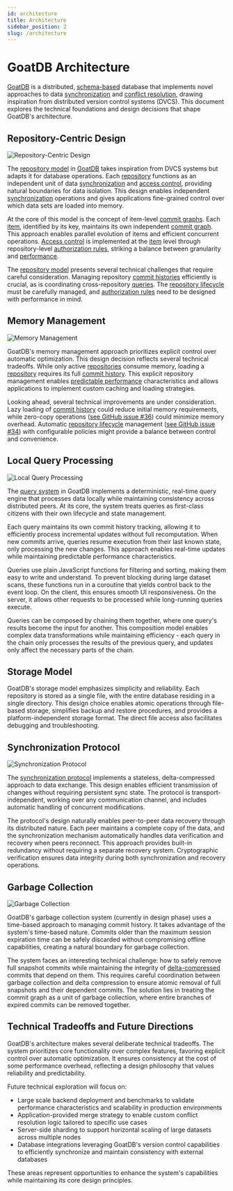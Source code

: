 ```yaml
---
id: architecture
title: Architecture
sidebar_position: 2
slug: /architecture
---
```



# GoatDB Architecture

[GoatDB](/) is a distributed, [schema-based](/docs/schema) database that implements
novel approaches to data [synchronization](/docs/sync) and
[conflict resolution](/docs/conflict-resolution), drawing inspiration from
distributed version control systems (DVCS). This document explores the technical
foundations and design decisions that shape GoatDB's architecture.

## Repository-Centric Design

<div style={{textAlign: 'center'}}>
  <img src="/img/repository-model.svg" alt="Repository-Centric Design" />
</div>

The [repository model](/docs/repositories) in [GoatDB](/) takes inspiration from DVCS
systems but adapts it for database operations. Each [repository](/docs/repositories)
functions as an independent unit of data [synchronization](/docs/sync) and
[access control](/docs/authorization), providing natural boundaries for data
isolation. This design enables independent [synchronization](/docs/sync) operations
and gives applications fine-grained control over which data sets are loaded into
memory.

At the core of this model is the concept of item-level
[commit graphs](/docs/commit-graph). Each [item](/docs/concepts#item), identified by its
key, maintains its own independent [commit graph](/docs/commit-graph). This approach
enables parallel evolution of items and efficient concurrent operations.
[Access control](/docs/authorization) is implemented at the [item](/docs/concepts#item)
level through repository-level
[authorization rules](/docs/authorization/#creating-authorization-rules), striking a
balance between granularity and [performance](/docs/benchmarks).

The [repository model](/docs/repositories) presents several technical challenges that
require careful consideration. Managing repository
[commit histories](/docs/commit-graph) efficiently is crucial, as is coordinating
cross-repository [queries](/docs/query). The
[repository lifecycle](/docs/repositories/#opening-a-repository) must be carefully
managed, and [authorization rules](/docs/authorization/#creating-authorization-rules)
need to be designed with performance in mind.

## Memory Management

<div style={{textAlign: 'center'}}>
  <img src="/img/memory-management.svg" alt="Memory Management" />
</div>

GoatDB's memory management approach prioritizes explicit control over automatic
optimization. This design decision reflects several technical tradeoffs. While
only active [repositories](/docs/repositories) consume memory, loading a
[repository](/docs/repositories) requires its full [commit history](/docs/commit-graph).
This explicit repository management enables
[predictable performance](/docs/benchmarks) characteristics and allows applications
to implement custom caching and loading strategies.

Looking ahead, several technical improvements are under consideration. Lazy
loading of [commit history](/docs/commit-graph) could reduce initial memory
requirements, while zero-copy operations
([see GitHub issue #36](https://github.com/goatplatform/goatdb/issues/36)) could
minimize memory overhead. Automatic
[repository lifecycle](/docs/repositories/#opening-a-repository) management
([see GitHub issue #34](https://github.com/goatplatform/goatdb/issues/34)) with
configurable policies might provide a balance between control and convenience.

## Local Query Processing

<div style={{textAlign: 'center'}}>
  <img src="/img/query-processing.svg" alt="Local Query Processing" />
</div>

The [query system](/docs/query) in GoatDB implements a deterministic, real-time query
engine that processes data locally while maintaining consistency across
distributed peers. At its core, the system treats queries as first-class
citizens with their own lifecycle and state management.

Each query maintains its own commit history tracking, allowing it to efficiently
process incremental updates without full recomputation. When new commits arrive,
queries resume execution from their last known state, only processing the new
changes. This approach enables real-time updates while maintaining predictable
performance characteristics.

Queries use plain JavaScript functions for filtering and sorting, making them
easy to write and understand. To prevent blocking during large dataset scans,
these functions run in a coroutine that yields control back to the event loop.
On the client, this ensures smooth UI responsiveness. On the server, it allows
other requests to be processed while long-running queries execute.

Queries can be composed by chaining them together, where one query's results
become the input for another. This composition model enables complex data
transformations while maintaining efficiency - each query in the chain only
processes the results of the previous query, and updates only affect the
necessary parts of the chain.

## Storage Model

GoatDB's storage model emphasizes simplicity and reliability. Each repository is
stored as a single file, with the entire database residing in a single
directory. This design choice enables atomic operations through file-based
storage, simplifies backup and restore procedures, and provides a
platform-independent storage format. The direct file access also facilitates
debugging and troubleshooting.

## Synchronization Protocol

<div style={{textAlign: 'center'}}>
  <img src="/img/sync-protocol.svg" alt="Synchronization Protocol" />
</div>

The [synchronization protocol](/docs/sync) implements a stateless, delta-compressed
approach to data exchange. This design enables efficient transmission of changes
without requiring persistent sync state. The protocol is transport-independent,
working over any communication channel, and includes automatic handling of
concurrent modifications.

The protocol's design naturally enables peer-to-peer data recovery through its
distributed nature. Each peer maintains a complete copy of the data, and the
synchronization mechanism automatically handles data verification and recovery
when peers reconnect. This approach provides built-in redundancy without
requiring a separate recovery system. Cryptographic verification ensures data
integrity during both synchronization and recovery operations.

## Garbage Collection

<div style={{textAlign: 'center'}}>
  <img src="/img/garbage-collection.svg" alt="Garbage Collection" />
</div>

GoatDB's garbage collection system (currently in design phase) uses a time-based
approach to managing commit history. It takes advantage of the system's
time-based nature. Commits older than the maximum session expiration time can be
safely discarded without compromising offline capabilities, creating a natural
boundary for garbage collection.

The system faces an interesting technical challenge: how to safely remove full
snapshot commits while maintaining the integrity of
[delta-compressed](/docs/commit-graph/#delta-compression) commits that depend on
them. This requires careful coordination between garbage collection and delta
compression to ensure atomic removal of full snapshots and their dependent
commits. The solution lies in treating the commit graph as a unit of garbage
collection, where entire branches of expired commits can be removed together.

## Technical Tradeoffs and Future Directions

GoatDB's architecture makes several deliberate technical tradeoffs. The system
prioritizes core functionality over complex features, favoring explicit control
over automatic optimization. It ensures consistency at the cost of some
performance overhead, reflecting a design philosophy that values reliability and
predictability.

Future technical exploration will focus on:

- Large scale backend deployment and benchmarks to validate performance
  characteristics and scalability in production environments
- Application-provided merge strategy to enable custom conflict resolution logic
  tailored to specific use cases
- Server-side sharding to support horizontal scaling of large datasets across
  multiple nodes
- Database integrations leveraging GoatDB's version control capabilities to
  efficiently synchronize and maintain consistency with external databases

These areas represent opportunities to enhance the system's capabilities while
maintaining its core design principles.
